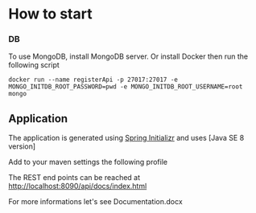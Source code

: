 # How to start

### DB
To use MongoDB, install MongoDB server.
Or install Docker then run the following script
 
```
docker run --name registerApi -p 27017:27017 -e MONGO_INITDB_ROOT_PASSWORD=pwd -e MONGO_INITDB_ROOT_USERNAME=root mongo
```



## Application
The application is generated using [Spring Initializr](https://start.spring.io/) and uses [Java SE 8 version]

Add to your maven settings the following profile



The REST end points can be reached at [http://localhost:8090/api/docs/index.html](http://localhost:8090/api/docs/index.html) 

For more informations let's see Documentation.docx